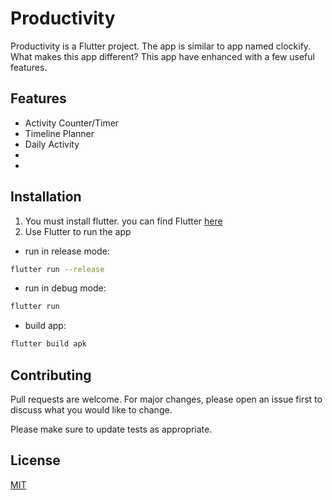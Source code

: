 # Productivity

Productivity is a Flutter project. The app is similar to app named clockify. What makes this app different? This app have enhanced with a few useful features.

## Features
- Activity Counter/Timer
- Timeline Planner
- Daily Activity
- 
- 

## Installation
1. You must install flutter. you can find  Flutter [here](https://flutter.dev/docs/get-started/install)
2. Use Flutter to run the app

- run in release mode:
```bash
flutter run --release
```

- run in debug mode:
```bash
flutter run
```

- build app:
```bash
flutter build apk
```

## Contributing
Pull requests are welcome. For major changes, please open an issue first to discuss what you would like to change.

Please make sure to update tests as appropriate.

## License
[MIT](https://choosealicense.com/licenses/mit/)
